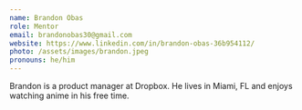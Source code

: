 ```yaml
---
name: Brandon Obas
role: Mentor
email: brandonobas30@gmail.com
website: https://www.linkedin.com/in/brandon-obas-36b954112/
photo: /assets/images/brandon.jpeg
pronouns: he/him
---
```


Brandon is a product manager at Dropbox. He lives in Miami, FL and enjoys watching anime in his free time. 